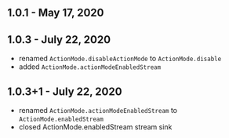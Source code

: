 
## 1.0.1 - May 17, 2020

## 1.0.3 - July 22, 2020
- renamed `ActionMode.disableActionMode` to `ActionMode.disable`
- added `ActionMode.actionModeEnabledStream` 

## 1.0.3+1 - July 22, 2020
- renamed `ActionMode.actionModeEnabledStream` to `ActionMode.enabledStream`
- closed ActionMode.enabledStream stream sink